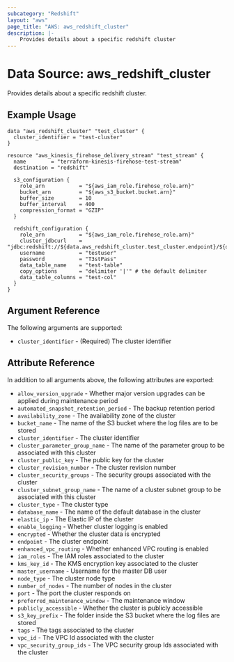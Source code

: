 ```yaml
---
subcategory: "Redshift"
layout: "aws"
page_title: "AWS: aws_redshift_cluster"
description: |-
    Provides details about a specific redshift cluster
---
```


# Data Source: aws_redshift_cluster

Provides details about a specific redshift cluster.

## Example Usage

```hcl
data "aws_redshift_cluster" "test_cluster" {
  cluster_identifier = "test-cluster"
}

resource "aws_kinesis_firehose_delivery_stream" "test_stream" {
  name        = "terraform-kinesis-firehose-test-stream"
  destination = "redshift"

  s3_configuration {
    role_arn           = "${aws_iam_role.firehose_role.arn}"
    bucket_arn         = "${aws_s3_bucket.bucket.arn}"
    buffer_size        = 10
    buffer_interval    = 400
    compression_format = "GZIP"
  }

  redshift_configuration {
    role_arn           = "${aws_iam_role.firehose_role.arn}"
    cluster_jdbcurl    = "jdbc:redshift://${data.aws_redshift_cluster.test_cluster.endpoint}/${data.aws_redshift_cluster.test_cluster.database_name}"
    username           = "testuser"
    password           = "T3stPass"
    data_table_name    = "test-table"
    copy_options       = "delimiter '|'" # the default delimiter
    data_table_columns = "test-col"
  }
}
```

## Argument Reference

The following arguments are supported:

* `cluster_identifier` - (Required) The cluster identifier

## Attribute Reference

In addition to all arguments above, the following attributes are exported:

* `allow_version_upgrade` - Whether major version upgrades can be applied during maintenance period
* `automated_snapshot_retention_period` - The backup retention period
* `availability_zone` - The availability zone of the cluster
* `bucket_name` - The name of the S3 bucket where the log files are to be stored
* `cluster_identifier` - The cluster identifier
* `cluster_parameter_group_name` - The name of the parameter group to be associated with this cluster
* `cluster_public_key` - The public key for the cluster
* `cluster_revision_number` - The cluster revision number
* `cluster_security_groups` - The security groups associated with the cluster
* `cluster_subnet_group_name` - The name of a cluster subnet group to be associated with this cluster
* `cluster_type` - The cluster type
* `database_name` - The name of the default database in the cluster
* `elastic_ip` - The Elastic IP of the cluster
* `enable_logging` - Whether cluster logging is enabled
* `encrypted` - Whether the cluster data is encrypted
* `endpoint` - The cluster endpoint
* `enhanced_vpc_routing` - Whether enhanced VPC routing is enabled
* `iam_roles` - The IAM roles associated to the cluster
* `kms_key_id` - The KMS encryption key associated to the cluster
* `master_username` - Username for the master DB user
* `node_type` - The cluster node type
* `number_of_nodes` - The number of nodes in the cluster
* `port` - The port the cluster responds on
* `preferred_maintenance_window` - The maintenance window
* `publicly_accessible` - Whether the cluster is publicly accessible
* `s3_key_prefix` - The folder inside the S3 bucket where the log files are stored
* `tags` - The tags associated to the cluster
* `vpc_id` - The VPC Id associated with the cluster
* `vpc_security_group_ids` - The VPC security group Ids associated with the cluster
